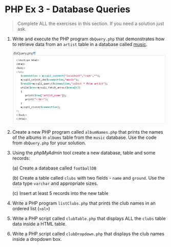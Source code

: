 # PHP Ex 3 - Database Queries

> Complete ALL the exercises in this section.  If you need a solution just ask.

		
1.	Write and execute the PHP program ``dbQuery.php`` that demonstrates how to retrieve data from an ``artist`` table in a database called [music](../files/music.sql).

	![alt text](images/dbQuery_php.png "DB Query")
	
1.	Create a new PHP program called ``albumNames.php`` that prints the names of the albums in ``albums`` table from the ``music`` database.  Use the code from ``dbQuery.php`` for your solution.

1.	Using the *phpMyAdmin* tool create a new database, table and some records:

	(a)	Create a database called ``footballDB``

	(b)	Create a table called ``clubs`` with two fields - ``name`` and ``ground``.  Use the data type ``varchar`` and appropriate sizes.

	(c)	Insert at least 5 records into the new table
	
1.	Write a PHP program ``listClubs.php`` that prints the club names in an ordered list (``<ol>``)

1.	Write a PHP script called ``clubTable.php`` that displays ALL the ``clubs`` table data inside a HTML table.

1.	Write a PHP script called ``clubDropdown.php`` that displays the club names inside a dropdown box.
	

